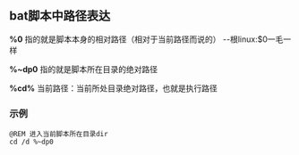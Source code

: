 ## bat脚本中路径表达

**%0**  指的就是脚本本身的相对路径（相对于当前路径而说的） --根linux:$0一毛一样

**%~dp0** 指的就是脚本所在目录的绝对路径

**%cd%** 当前路径：当前所处目录绝对路径，也就是执行路径

### 示例
    @REM 进入当前脚本所在目录dir
    cd /d %~dp0



